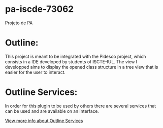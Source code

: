 # pa-iscde-73062
Projeto de PA 


# Outline:
This project is meant to be integrated with the Pidesco project, which consists in a IDE developed by students of ISCTE-IUL.
The view I developped aims to display the opened class structure in a tree view that is easier for the user to interact.

# Outline Services:
In order for this plugin to be used by others there are several services that can be used and are available on an interface.

[View more info about Outline Services](https://github.com/rmcmc-iscteiul/pa-iscde-73062/wiki/Outline-Services)
